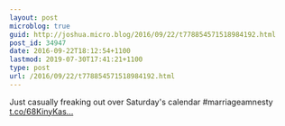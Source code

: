 ```yaml
---
layout: post
microblog: true
guid: http://joshua.micro.blog/2016/09/22/t778854571518984192.html
post_id: 34947
date: 2016-09-22T18:12:54+1100
lastmod: 2019-07-30T17:41:21+1100
type: post
url: /2016/09/22/t778854571518984192.html
---
```

Just casually freaking out over Saturday's calendar #marriageamnesty [t.co/68KinyKas...](https://t.co/68KinyKasY)
